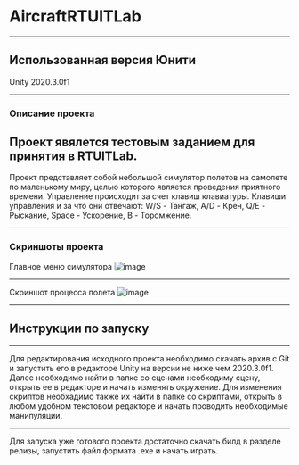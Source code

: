 # AircraftRTUITLab
***
## Использованная версия Юнити
Unity 2020.3.0f1
***
### Описание проекта
Проект явялется тестовым заданием для принятия в RTUITLab.
---
Проект представляет собой небольшой симулятор полетов на самолете по маленькому миру, целью которого является проведения приятного времени.
Управление происходит за счет клавиш клавиатуры.
Клавиши управления и за что они отвечают:
W/S - Тангаж,
A/D - Крен,
Q/E - Рыскание,
Space - Ускорение,
B - Торомжение.
***
### Скриншоты проекта 
Главное меню симулятора
![image](https://user-images.githubusercontent.com/55016045/111510200-9b78e880-875e-11eb-943f-a7d6ea077a24.png)
***
Скриншот процесса полета
![image](https://user-images.githubusercontent.com/55016045/111508403-b8acb780-875c-11eb-8e22-095d11564fde.png)
***
## Инструкции по запуску
***
Для редактирования исходного проекта необходимо скачать архив с Git и запустить его в редакторе Unity на версии не ниже чем 2020.3.0f1. Далее необходимо найти в папке со сценами необходиму сцену, открыть ее в редакторе и начать изменять окружение. Для изменения скриптов необхадимо также их найти в папке со скриптами, открыть в любом удобном текстовом редакторе и начать проводить необходимые манипуляции.
***
Для запуска уже готового проекта достаточно скачать билд в разделе релизы, запустить файл формата .exe и начать играть.
